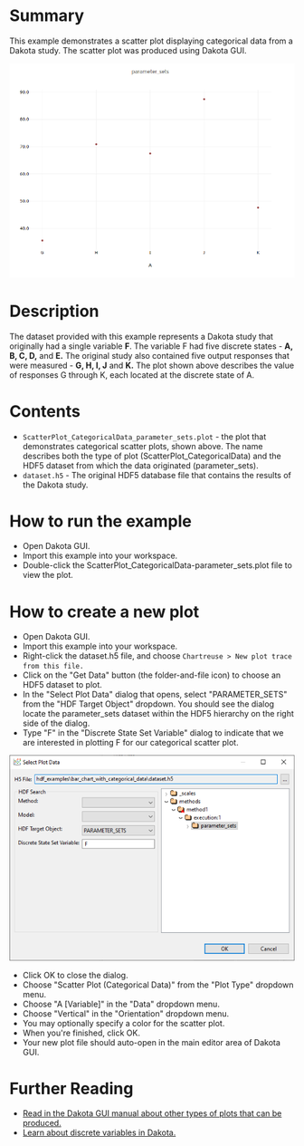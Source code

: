 # Summary

This example demonstrates a scatter plot displaying categorical data from a Dakota study.  The scatter plot was produced using Dakota GUI.

![alt text](img/categorical_scatter_plot.png "Example plot")

# Description

The dataset provided with this example represents a Dakota study that originally had a single variable **F**.  The variable F had five discrete states - **A, B, C, D,** and **E.**  The original study also contained five output responses that were measured - **G, H, I, J** and **K.**  The plot shown above describes the value of responses G through K, each located at the discrete state of A.

# Contents

- `ScatterPlot_CategoricalData_parameter_sets.plot` - the plot that demonstrates categorical scatter plots, shown above.  The name describes both the type of plot (ScatterPlot\_CategoricalData) and the HDF5 dataset from which the data originated (parameter\_sets).
- `dataset.h5` - The original HDF5 database file that contains the results of the Dakota study.

# How to run the example

- Open Dakota GUI.
- Import this example into your workspace.
- Double-click the ScatterPlot\_CategoricalData-parameter\_sets.plot file to view the plot.

# How to create a new plot

- Open Dakota GUI.
- Import this example into your workspace.
- Right-click the dataset.h5 file, and choose `Chartreuse > New plot trace from this file.`
- Click on the "Get Data" button (the folder-and-file icon) to choose an HDF5 dataset to plot.
- In the "Select Plot Data" dialog that opens, select "PARAMETER\_SETS" from the "HDF Target Object" dropdown.  You should see the dialog locate the parameter\_sets dataset within the HDF5 hierarchy on the right side of the dialog.
- Type "F" in the "Discrete State Set Variable" dialog to indicate that we are interested in plotting F for our categorical scatter plot.

![alt text](img/hdf_data_dialog.png "The 'Select Plot Data' dialog")

- Click OK to close the dialog.
- Choose "Scatter Plot (Categorical Data)" from the "Plot Type" dropdown menu.
- Choose "A [Variable]" in the "Data" dropdown menu.
- Choose "Vertical" in the "Orientation" dropdown menu.
- You may optionally specify a color for the scatter plot.
- When you're finished, click OK.
- Your new plot file should auto-open in the main editor area of Dakota GUI.

# Further Reading

- [Read in the Dakota GUI manual about other types of plots that can be produced.](https://dakota.sandia.gov/content/chartreuse-1)
- [Learn about discrete variables in Dakota.](https://dakota.sandia.gov//sites/default/files/docs/latest_release/html-ref/topic-discrete_variables.html)